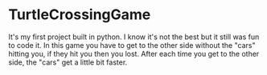 # TurtleCrossingGame
It's my first project built in python. I know it's not the best but it still was fun to code it.
In this game you have to get to the other side without the "cars" hitting you, if they hit you then you lost.
After each time you get to the other side, the "cars" get a little bit faster.

